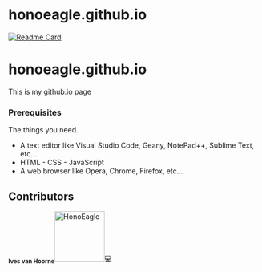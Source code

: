 # honoeagle.github.io

[![Readme Card](https://github-readme-stats.vercel.app/api/pin/?username=honoeagle&repo=honoeagle.github.io)](https://github.com/honoeagle/honoeagle.github.io)
</br>

# honoeagle.github.io

This is my github.io page

### Prerequisites

The things you need.

* A text editor like Visual Studio Code, Geany, NotePad++, Sublime Text, etc...
* HTML - CSS - JavaScript
* A web browser like Opera, Chrome, Firefox, etc...

## Contributors

<td align="center"><sub><b>Ives van Hoorne</b></sub></a><img src="https://avatars0.githubusercontent.com/u/79271536?v=3" width="100px;" alt="HonoEagle"/><a title="Code">💻</a>